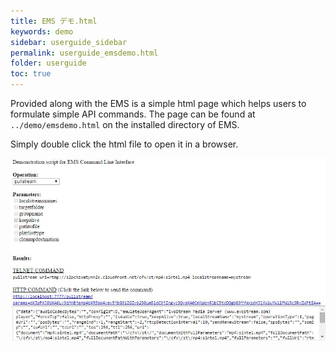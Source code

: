 ```yaml
---
title: EMS デモ.html
keywords: demo
sidebar: userguide_sidebar
permalink: userguide_emsdemo.html
folder: userguide
toc: true
---
```


Provided along with the EMS is a simple html page which helps users to formulate simple API commands. The page can be found at `../demo/emsdemo.html` on the installed directory of EMS.

Simply double click the html file to open it in a browser.

![](images/userguide/runtime2.png)